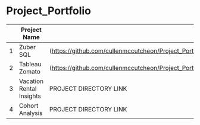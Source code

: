 # Project_Portfolio

|   | Project Name         | Directory Link            | Description        |
|---|----------------------|--------------------------|--------------------|
| 1 | Zuber SQL|(https://github.com/cullenmccutcheon/Project_Portfolio/tree/main/SQL%20Zuber%20Queries)| DESCRIPTION HERE.  |
| 2 | Tableau Zomato| (https://github.com/cullenmccutcheon/Project_Portfolio/tree/main/Tableau%20Zomato%20Customer%20Segmentation%20and%20Sales%20Analysis)| DESCRIPTION HERE.  |
| 3 | Vacation Rental Insights| PROJECT DIRECTORY LINK    | DESCRIPTION HERE.  |
| 4 | Cohort Analysis         | PROJECT DIRECTORY LINK    | DESCRIPTION HERE.  |
